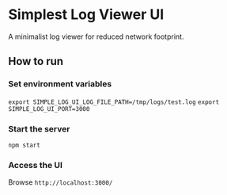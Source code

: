 # Simplest Log Viewer UI

A minimalist log viewer for reduced network footprint. 

## How to run

### Set environment variables
`export SIMPLE_LOG_UI_LOG_FILE_PATH=/tmp/logs/test.log`
`export SIMPLE_LOG_UI_PORT=3000`

### Start the server
`npm start`

### Access the UI
Browse `http://localhost:3000/`
